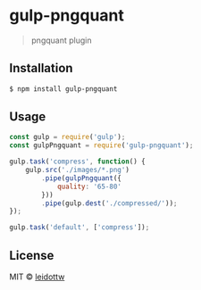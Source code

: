 # gulp-pngquant

> pngquant plugin

## Installation

```bash
$ npm install gulp-pngquant
```

## Usage

```js
const gulp = require('gulp');
const gulpPngquant = require('gulp-pngquant');

gulp.task('compress', function() {
    gulp.src('./images/*.png')
        .pipe(gulpPngquant({
            quality: '65-80'
        }))
        .pipe(gulp.dest('./compressed/'));
});

gulp.task('default', ['compress']);
```

## License

MIT © [leidottw](https://github.com/leidottw)